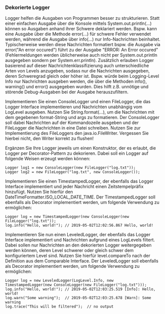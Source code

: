 ### Dekorierte Logger
Logger helfen die Ausgaben von Programmen besser zu strukturieren. Statt einer einfachen Ausgabe über die Konsole mittels System.out.println(...) können so Ausgaben anhand ihrer Schwere deklariert werden. Bspw. kann eine Ausgabe über die Methode error(...) für schwere Fehler verwendet werden, während die Ausgabe über info(...) nur Info-Nachrichten beinhaltet. Typischerweise werden diese Nachrichten formatiert bspw. die Ausgabe via error("An error occured") führt zu der Ausgabe "ERROR: An Error occured" (Fehlermeldungen werden üblicherweise auch nicht per System.out.println ausgegeben sondern per System.err.println). Zusätzlich erlauben Logger basierend auf dieser Nachrichtenklassifizierung auch unterschiedliche Arten von Levels anzugeben, sodass nur die Nachrichten ausgegeben, deren Schweregrad gleich oder höher ist. Bspw. würde beim Logging-Level Info nur Nachrichten ausgeben werden, die über die Methoden info(), warning() und error() ausgegeben wurden. Dies hilft z.B. unnötige und störende Debug-Ausgaben bei der Ausgabe herauszufiltern.

Implementieren Sie einen ConsoleLogger und einen FileLogger, die das Logger Interface implementieren und Nachrichten unabhängig vom LogLevel ausgeben. Nutzen Sie String.format(...), um die Nachrichten mit dem gegebenen format-String und args zu formatieren. Der ConsoleLogger soll dabei Nachrichten auf der Kommandozeile ausgeben und der FileLogger die Nachrichten in eine Datei schreiben. Nutzen Sie zur Implementierung des FileLoggers den java.io.FileWriter. Vergessen Sie hierbei nicht, den Writer korrekt zu flushen!

Ergänzen Sie Ihre Logger jeweils um einen Konstruktor, der es erlaubt, die Logger per Decorator-Pattern zu dekorieren. Dabei soll ein Logger auf folgende Weisen erzeugt werden können:

```
Logger log1 = new ConsoleLogger(new FileLogger("log.txt"));
Logger log2 = new FileLogger("log.txt", new ConsoleLogger());
```
Implementieren Sie einen TimestampedLogger, der ebenfalls das Logger Interface implementiert und jeder Nachricht einen Zeitstempelpräfix hinzufügt. Nutzen Sie hierfür den DateTimeFormatter.ISO_LOCAL_DATE_TIME. Der TimestampedLogger soll ebenfalls als Decorator implementiert werden, um folgende Verwendung zu ermöglichen:

```
Logger log = new TimestampedLogger(new ConsoleLogger(new FileLogger("log.txt"));
log.info("Hello, world!"); // 2019-05-02T12:02:56.867 Hello, world!
```
Implementieren Sie nun einen LeveledLogger, der ebenfalls das Logger Interface implementiert und Nachrichten aufgrund eines LogLevels filtert. Dabei sollen nur Nachrichten an den dekorierten Logger weitergegeben werden können, deren Level schwerer oder gleich schwer dem konfiguriertem Level sind. Nutzen Sie hierfür level.compareTo nach der Definition aus dem Comparable Interface. Der LeveledLogger soll ebenfalls als Decorator implementiert werden, um folgende Verwendung zu ermöglichen:

```
Logger log = new LeveledLogger(LogLevel.Info, new TimestampedLogger(new ConsoleLogger(new FileLogger("log.txt")));
log.info("Hello, world!"); // 2019-05-02T12:03:25.519 [Info]: Hello, world!
log.warn("Some warning");  // 2019-05-02T12:03:25.678 [Warn]: Some warning
log.trace("This will be filtered");  // no output
```